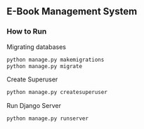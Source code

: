 E-Book Management System
-------------------------------------------------

### How to Run 

Migrating databases
```bash
python manage.py makemigrations
python manage.py migrate
```
Create Superuser
```bash
python manage.py createsuperuser
```
Run Django Server
```bash
python manage.py runserver 
```
